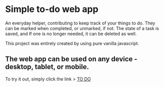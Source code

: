 # Simple to-do web app

An everyday helper, contributing to keep track of your things to do. They can be marked when completed, or unmarked, if not. The state of a task is saved, and If one is no longer needed, it can be deleted as well.

This project was entirely created by using pure vanilla javascript.

## The web app can be used on any device - desktop, tablet, or mobile.

To try it out, simply click the link > [TO DO](https://dmtfvn.github.io/to-do/)
